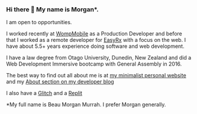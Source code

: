 ### Hi there 👋 My name is Morgan*.

I am open to opportunities. 

I worked recently at [WompMobile](https://wompmobile.com) as a Production Developer and before that I worked as a remote developer for [EasyRx](https://easyrxcloud.com) with a focus on the web. I have about 5.5+ years experience doing software and web development. 

I have a law degree from Otago University, Dunedin, New Zealand and did a Web Development Immersive bootcamp with General Assembly in 2016.
 
The best way to find out all about me is at [my minimalist personal website](https://morganwebdev.com) and my [About section on my developer blog](https://www.morganwebdev.org/about/) 

I also have a [Glitch](https://glitch.com/@airbr) and a [Replit](https://replit.com/@airbr)


*My full name is Beau Morgan Murrah. I prefer Morgan generally.
